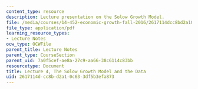 ```yaml
---
content_type: resource
description: Lecture presentation on the Solow Growth Model.
file: /media/courses/14-452-economic-growth-fall-2016/2617114dcc8bd2a10c633df5b3efa873_MIT14_452F16_Lec4.pdf
file_type: application/pdf
learning_resource_types:
- Lecture Notes
ocw_type: OCWFile
parent_title: Lecture Notes
parent_type: CourseSection
parent_uid: 7a0f5cef-ae8a-27c9-aa66-38c6114c83bb
resourcetype: Document
title: Lecture 4, The Solow Growth Model and the Data
uid: 2617114d-cc8b-d2a1-0c63-3df5b3efa873
---
```

